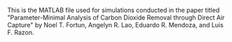 This is the MATLAB file used for simulations conducted in the paper titled "Parameter-Minimal Analysis of Carbon Dioxide Removal through Direct Air Capture" by Noel T. Fortun, Angelyn R. Lao, Eduardo R. Mendoza, and Luis F. Razon.
